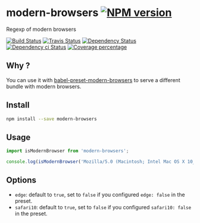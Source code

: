 # modern-browsers [![NPM version][npm-image]][npm-url]

Regexp of modern browsers

[![Build Status][circleci-status-image]][circleci-status-url]
[![Travis Status][travisci-status-image]][travisci-status-url]
[![Dependency Status][daviddm-image]][daviddm-url]
[![Dependency ci Status][dependencyci-image]][dependencyci-url]
[![Coverage percentage][coverage-image]][coverage-url]

## Why ?

You can use it with [babel-preset-modern-browsers](https://www.npmjs.com/package/babel-preset-modern-browsers) to serve a different bundle with modern browsers.

## Install

```bash
npm install --save modern-browsers
```

## Usage

```js
import isModernBrowser from 'modern-browsers';

console.log(isModernBrowser('Mozilla/5.0 (Macintosh; Intel Mac OS X 10_12_2) AppleWebKit/537.36 (KHTML, like Gecko) Chrome/56.0.2924.76 Safari/537.36'));
```

## Options

- `edge`: default to `true`, set to `false` if you configured `edge: false` in the preset.
- `safari10`: default to `true`, set to `false` if you configured `safari10: false` in the preset.

[npm-image]: https://img.shields.io/npm/v/modern-browsers.svg?style=flat-square
[npm-url]: https://npmjs.org/package/modern-browsers
[daviddm-image]: https://david-dm.org/christophehurpeau/modern-browsers.svg?style=flat-square
[daviddm-url]: https://david-dm.org/christophehurpeau/modern-browsers
[dependencyci-image]: https://dependencyci.com/github/christophehurpeau/modern-browsers/badge?style=flat-square
[dependencyci-url]: https://dependencyci.com/github/christophehurpeau/modern-browsers
[circleci-status-image]: https://img.shields.io/circleci/project/christophehurpeau/modern-browsers/master.svg?style=flat-square
[circleci-status-url]: https://circleci.com/gh/christophehurpeau/modern-browsers
[travisci-status-image]: https://img.shields.io/travis/christophehurpeau/modern-browsers/master.svg?style=flat-square
[travisci-status-url]: https://travis-ci.org/christophehurpeau/modern-browsers
[coverage-image]: https://img.shields.io/codecov/c/github/christophehurpeau/modern-browsers/master.svg?style=flat-square
[coverage-url]: https://codecov.io/gh/christophehurpeau/modern-browsers
[docs-coverage-url]: https://christophehurpeau.github.io/modern-browsers/coverage/lcov-report/
